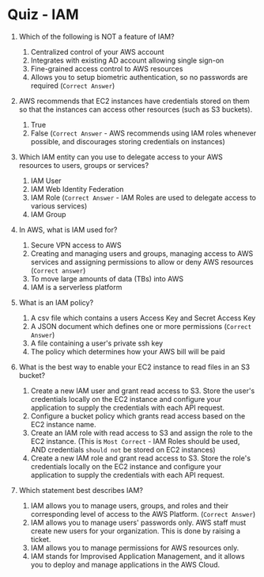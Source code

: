 # Quiz - IAM

1. Which of the following is NOT a feature of IAM?
    1. Centralized control of your AWS account
    2. Integrates with existing AD account allowing single sign-on
    3. Fine-grained access control to AWS resources
    4. Allows you to setup biometric authentication, so no passwords are required (`Correct Answer`)

2. AWS recommends that EC2 instances have credentials stored on them so that the instances can access other resources (such as S3 buckets).
    1. True
    2. False (`Correct Answer` - AWS recommends using IAM roles whenever possible, and discourages storing credentials on instances)

3. Which IAM entity can you use to delegate access to your AWS resources to users, groups or services?
    1. IAM User
    2. IAM Web Identity Federation
    3. IAM Role (`Correct Answer` - IAM Roles are used to delegate access to various services)
    4. IAM Group

4. In AWS, what is IAM used for?
    1. Secure VPN access to AWS
    2. Creating and managing users and groups, managing access to AWS services and assigning permissions to allow or deny AWS resources (`Correct answer`)
    3. To move large amounts of data (TBs) into AWS
    4. IAM is a serverless platform

5. What is an IAM policy?
    1. A csv file which contains a users Access Key and Secret Access Key
    2. A JSON document which defines one or more permissions (`Correct Answer`)
    3. A file containing a user's private ssh key
    4. The policy which determines how your AWS bill will be paid

6. What is the best way to enable your EC2 instance to read files in an S3 bucket?
    1. Create a new IAM user and grant read access to S3. Store the user's credentials locally on the EC2 instance and configure your application to supply the credentials with each API request.
    2. Configure a bucket policy which grants read access based on the EC2 instance name.
    3. Create an IAM role with read access to S3 and assign the role to the EC2 instance. (This is `Most Correct` - IAM Roles should be used, AND credentials `should not` be stored on EC2 instances)
    4. Create a new IAM role and grant read access to S3. Store the role's credentials locally on the EC2 instance and configure your application to supply the credentials with each API request.

7. Which statement best describes IAM?
    1. IAM allows you to manage users, groups, and roles and their corresponding level of access to the AWS Platform. (`Correct Answer`)
    2. IAM allows you to manage users' passwords only. AWS staff must create new users for your organization. This is done by raising a ticket.
    3. IAM allows you to manage permissions for AWS resources only.
    4. IAM stands for Improvised Application Management, and it allows you to deploy and manage applications in the AWS Cloud.